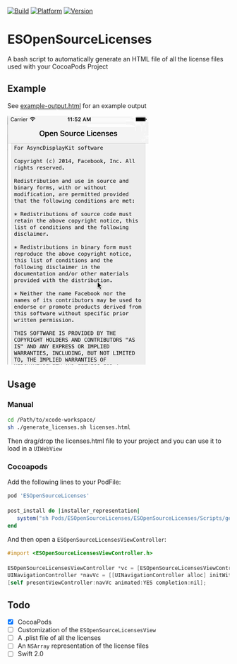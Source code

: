 
[![Build](https://travis-ci.org/e-sites/ESOpenSourceLicenses.svg)](https://travis-ci.org/e-sites/ESOpenSourceLicenses)
[![Platform](https://cocoapod-badges.herokuapp.com/p/ESOpenSourceLicenses/badge.png)](http://cocoadocs.org/docsets/ESOpenSourceLicenses)
[![Version](https://cocoapod-badges.herokuapp.com/v/ESOpenSourceLicenses/badge.png)](http://cocoadocs.org/docsets/ESOpenSourceLicenses)


# ESOpenSourceLicenses
A bash script to automatically generate an HTML file of all the license files used with your CocoaPods Project

## Example

See [example-output.html](http://htmlpreview.github.io/?https://github.com/e-sites/ESOpenSourceLicenses/blob/master/Example/example-output.html) for an example output

![](Assets/example.gif)

## Usage

### Manual
```bash
cd /Path/to/xcode-workspace/
sh ./generate_licenses.sh licenses.html
```

Then drag/drop the licenses.html file to your project and you can use it to load in a `UIWebView`

### Cocoapods
Add the following lines to your PodFile:

```ruby
pod 'ESOpenSourceLicenses'

post_install do |installer_representation|
   system("sh Pods/ESOpenSourceLicenses/ESOpenSourceLicenses/Scripts/generate_licenses.sh")
end
```

And then open a `ESOpenSourceLicensesViewController`:

```objective-c
#import <ESOpenSourceLicensesViewController.h>

ESOpenSourceLicensesViewController *vc = [ESOpenSourceLicensesViewController new];
UINavigationController *navVc = [[UINavigationController alloc] initWithRootViewController:vc];
[self presentViewController:navVc animated:YES completion:nil];
```

## Todo

- [x] CocoaPods
- [ ] Customization of the `ESOpenSourceLicensesView`
- [ ] A .plist file of all the licenses
- [ ] An `NSArray` representation of the license files
- [ ] Swift 2.0